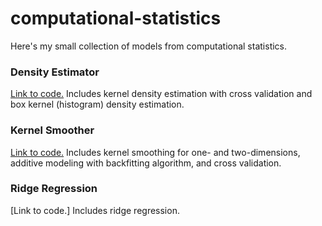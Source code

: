 # computational-statistics
Here's my small collection of models from computational statistics. 


### Density Estimator 
[Link to code.](https://github.com/robaleman/computational-statistics/blob/master/Density-Estimators.R)
Includes kernel density estimation with cross validation and box kernel (histogram) density estimation.

### Kernel Smoother
[Link to code.](https://github.com/robaleman/computational-statistics/blob/master/Kernel-Smoothing.R)
Includes kernel smoothing for one- and two-dimensions, additive modeling with backfitting algorithm, and cross validation.

### Ridge Regression
[Link to code.]
Includes ridge regression.
